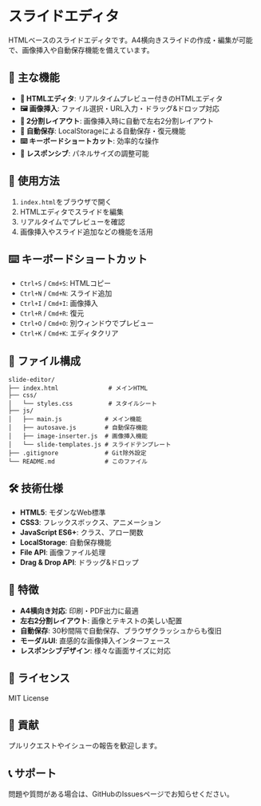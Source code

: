 # スライドエディタ

HTMLベースのスライドエディタです。A4横向きスライドの作成・編集が可能で、画像挿入や自動保存機能を備えています。

## 🎯 主な機能

- **📝 HTMLエディタ**: リアルタイムプレビュー付きのHTMLエディタ
- **🖼️ 画像挿入**: ファイル選択・URL入力・ドラッグ&ドロップ対応
- **📐 2分割レイアウト**: 画像挿入時に自動で左右2分割レイアウト
- **💾 自動保存**: LocalStorageによる自動保存・復元機能
- **⌨️ キーボードショートカット**: 効率的な操作
- **📱 レスポンシブ**: パネルサイズの調整可能

## 🚀 使用方法

1. `index.html`をブラウザで開く
2. HTMLエディタでスライドを編集
3. リアルタイムでプレビューを確認
4. 画像挿入やスライド追加などの機能を活用

## ⌨️ キーボードショートカット

- `Ctrl+S` / `Cmd+S`: HTMLコピー
- `Ctrl+N` / `Cmd+N`: スライド追加
- `Ctrl+I` / `Cmd+I`: 画像挿入
- `Ctrl+R` / `Cmd+R`: 復元
- `Ctrl+O` / `Cmd+O`: 別ウィンドウでプレビュー
- `Ctrl+K` / `Cmd+K`: エディタクリア

## 📁 ファイル構成

```
slide-editor/
├── index.html              # メインHTML
├── css/
│   └── styles.css          # スタイルシート
├── js/
│   ├── main.js            # メイン機能
│   ├── autosave.js        # 自動保存機能
│   ├── image-inserter.js  # 画像挿入機能
│   └── slide-templates.js # スライドテンプレート
├── .gitignore             # Git除外設定
└── README.md              # このファイル
```

## 🛠️ 技術仕様

- **HTML5**: モダンなWeb標準
- **CSS3**: フレックスボックス、アニメーション
- **JavaScript ES6+**: クラス、アロー関数
- **LocalStorage**: 自動保存機能
- **File API**: 画像ファイル処理
- **Drag & Drop API**: ドラッグ&ドロップ

## 🎨 特徴

- **A4横向き対応**: 印刷・PDF出力に最適
- **左右2分割レイアウト**: 画像とテキストの美しい配置
- **自動保存**: 30秒間隔で自動保存、ブラウザクラッシュからも復旧
- **モーダルUI**: 直感的な画像挿入インターフェース
- **レスポンシブデザイン**: 様々な画面サイズに対応

## 📝 ライセンス

MIT License

## 🤝 貢献

プルリクエストやイシューの報告を歓迎します。

## 📞 サポート

問題や質問がある場合は、GitHubのIssuesページでお知らせください。
